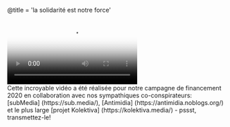 @title = 'la solidarité est notre force'

<div class="embed-responsive embed-responsive-16by9">
  <video controls="" poster="https://static.riseup.net/bird_fr.jpeg" class="embed-responsive-item">
      <source src="https://static.riseup.net/Riseup-FR-720p.mp4 " type="video/mp4">
      <source src="https://static.riseup.net/Riseup-FR-720p.webm" type="video/webm">
      Your browser does not support the video tag.
  </video>
</div>
Cette incroyable vidéo a été réalisée pour notre campagne de financement 2020 en collaboration avec nos sympathiques co-conspirateurs: [subMedia] (https://sub.media/), [Antimidia] (https://antimidia.noblogs.org/) et le plus large [projet Kolektiva] (https://kolektiva.media/) - pssst, transmettez-le!
